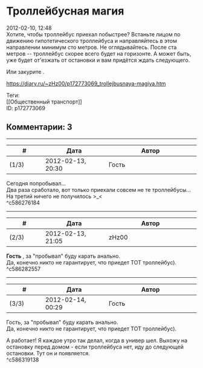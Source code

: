 Троллейбусная магия
===================

  
2012-02-10, 12:48  
 Хотите, чтобы троллейбус приехал побыстрее? Встаньте лицом по движению гипотетического троллейбуса и направляйтесь в этом направлении минимум сто метров. Не оглядывайтесь. После ста метров -- троллейбус скорее всего будет на горизонте. А может быть, уже будет от'езжать от остановки и вам придётся ждать следующего.   
   
 Или   закурите   .   
  
<https://diary.ru/~zHz00/p172773069_trollejbusnaya-magiya.htm>  
  
Теги:  
[[Общественный транспорт]]  
ID: p172773069  


Комментарии: 3
--------------

  


---



|         #         |              Дата              |                     Автор                     |           ID           |
| --- | --- | --- | --- |
| (1/3) | 2012-02-13, 20:30 | Гость | c586276184 |

  
 Сегодня попробывал...   
 Два раза сработало, вот только приехали совсем не те троллейбусы...   
 На третий ничего не получилось >\_<   
 ^c586276184

---



|         #         |              Дата              |                     Автор                     |           ID           |
| --- | --- | --- | --- |
| (2/3) | 2012-02-13, 21:05 | zHz00 | c586282557 |

  
  **Гость**  , за "пробывал" буду карать анально.   
 Да, конечно никто не гарантирует, что приедет ТОТ троллейбус).   
 ^c586282557

---



|         #         |              Дата              |                     Автор                     |           ID           |
| --- | --- | --- | --- |
| (3/3) | 2012-02-14, 00:29 | Гость | c586319138 |

  
  Гость, за "пробывал" буду карать анально.   
 Да, конечно никто не гарантирует, что приедет ТОТ троллейбус).    
   
 А работает! Я каждое утро так делал, когда в универ шел. Выхожу на остановку перед домом - если троллейбуса нет, иду до следующей остановки. Тут он и появляется.   
 ^c586319138